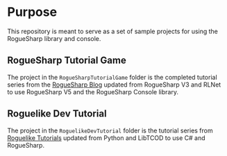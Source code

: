 # Purpose #

This repository is meant to serve as a set of sample projects for using the RogueSharp library and console.

## RogueSharp Tutorial Game ##

The project in the `RogueSharpTutorialGame` folder is the completed tutorial series from the [RogueSharp Blog](https://roguesharp.wordpress.com/2016/02/20/roguesharp-v3-tutorial-introduction-and-goals/) updated from RogueSharp V3 and RLNet to use RogueSharp V5 and the RogueSharp Console library.

## Roguelike Dev Tutorial ##

The project in the `RoguelikeDevTutorial` folder is the tutorial series from [Roguelike Tutorials](http://rogueliketutorials.com/tutorials/tcod/v2/part-0/) updated from Python and LibTCOD to use C# and RogueSharp.

